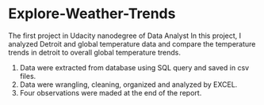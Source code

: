 # Explore-Weather-Trends
The first project in Udacity nanodegree of Data Analyst
In this project, I analyzed Detroit and global temperature data and compare the temperature trends in detroit to overall global temperature trends.

1. Data were extracted from database using SQL query and saved in csv files.
2. Data were wrangling, cleaning, organized and analyzed by EXCEL.
3. Four observations were maded at the end of the report.
